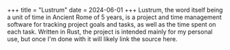 +++
title = "Lustrum"
date = 2024-06-01
+++
Lustrum, the word itself being a unit of time in Ancient Rome of 5 years, is a project and time management software for tracking project goals and tasks, as well as the time spent on each task. Written in Rust, the project is intended mainly for my personal use, but once I'm done with it will likely link the source here.